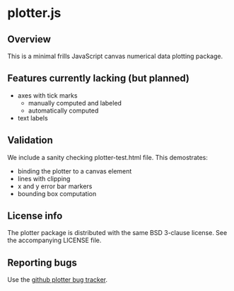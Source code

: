 # plotter.js

## Overview

This is a minimal frills JavaScript canvas numerical data plotting package.

## Features currently lacking (but planned)

- axes with tick marks
  - manually computed and labeled
  - automatically computed
- text labels

## Validation

We include a sanity checking plotter-test.html file. This demostrates:

- binding the plotter to a canvas element
- lines with clipping
- x and y error bar markers
- bounding box computation

## License info

The plotter package is distributed with the same BSD 3-clause
license. See the accompanying LICENSE file.

## Reporting bugs

Use the [github plotter bug
tracker](https://github.com/tinkerator/plotter/issues).
